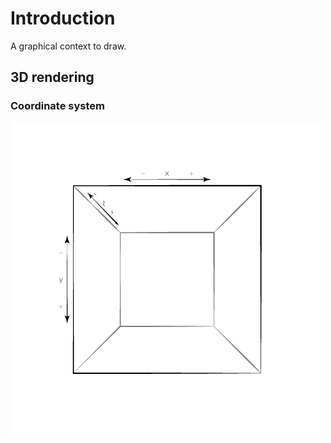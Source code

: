 # Introduction

A graphical context to draw.

## 3D rendering

### Coordinate system

![3D coordinate system](images/3D_coordinate_system.gif)

